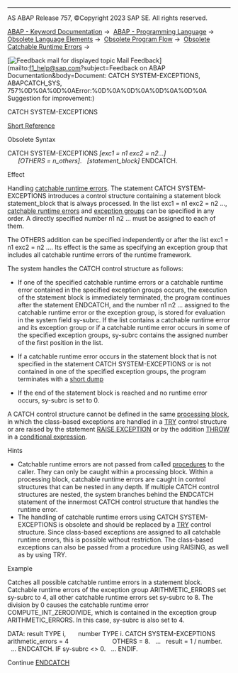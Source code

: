   

* * *

AS ABAP Release 757, ©Copyright 2023 SAP SE. All rights reserved.

[ABAP - Keyword Documentation](javascript:call_link\('abenabap.htm'\)) →  [ABAP - Programming Language](javascript:call_link\('abenabap_reference.htm'\)) →  [Obsolete Language Elements](javascript:call_link\('abenabap_obsolete.htm'\)) →  [Obsolete Program Flow](javascript:call_link\('abenobsolete_program_flow.htm'\)) →  [Obsolete Catchable Runtime Errors](javascript:call_link\('abensystem-exceptions.htm'\)) → 

 [![](Mail.gif?object=Mail.gif&sap-language=EN "Feedback mail for displayed topic") Mail Feedback](mailto:f1_help@sap.com?subject=Feedback on ABAP Documentation&body=Document: CATCH SYSTEM-EXCEPTIONS, ABAPCATCH_SYS, 757%0D%0A%0D%0AError:%0D%0A%0D%0A%0D%0A%0D%0A
Suggestion for improvement:)

CATCH SYSTEM-EXCEPTIONS

[Short Reference](javascript:call_link\('abapcatch_system-except_shortref.htm'\))

Obsolete Syntax

CATCH SYSTEM-EXCEPTIONS *\[*exc1 = n1 exc2 = n2...*\]*
                        *\[*OTHERS = n\_others*\]*.
  *\[*statement\_block*\]*
ENDCATCH.

Effect

Handling [catchable runtime errors](javascript:call_link\('abencatchable_runtime_error_glosry.htm'\) "Glossary Entry"). The statement CATCH SYSTEM-EXCEPTIONS introduces a control structure containing a statement block statement\_block that is always processed. In the list exc1 = n1 exc2 = n2 ..., [catchable runtime errors](javascript:call_link\('abencatchable_runtime_error_glosry.htm'\) "Glossary Entry") and [exception groups](javascript:call_link\('abenexception_group_glosry.htm'\) "Glossary Entry") can be specified in any order. A directly specified number n1 n2 ... must be assigned to each of them.

The OTHERS addition can be specified independently or after the list exc1 = n1 exc2 = n2 .... Its effect is the same as specifying an exception group that includes all catchable runtime errors of the runtime framework.

The system handles the CATCH control structure as follows:

-   If one of the specified catchable runtime errors or a catchable runtime error contained in the specified exception groups occurs, the execution of the statement block is immediately terminated, the program continues after the statement ENDCATCH, and the number n1 n2 ... assigned to the catchable runtime error or the exception group, is stored for evaluation in the system field sy-subrc. If the list contains a catchable runtime error and its exception group or if a catchable runtime error occurs in some of the specified exception groups, sy-subrc contains the assigned number of the first position in the list.

-   If a catchable runtime error occurs in the statement block that is not specified in the statement CATCH SYSTEM-EXCEPTIONS or is not contained in one of the specified exception groups, the program terminates with a [short dump](javascript:call_link\('abenshort_dump_glosry.htm'\) "Glossary Entry")

-   If the end of the statement block is reached and no runtime error occurs, sy-subrc is set to 0.

A CATCH control structure cannot be defined in the same [processing block](javascript:call_link\('abenprocessing_block_glosry.htm'\) "Glossary Entry"), in which the class-based exceptions are handled in a [TRY](javascript:call_link\('abaptry.htm'\)) control structure or are raised by the statement [RAISE EXCEPTION](javascript:call_link\('abapraise_exception_class.htm'\)) or by the addition [THROW](javascript:call_link\('abenconditional_expression_result.htm'\)) in a [conditional expression](javascript:call_link\('abenconditional_expressions.htm'\)).

Hints

-   Catchable runtime errors are not passed from called [procedures](javascript:call_link\('abenprocedure_glosry.htm'\) "Glossary Entry") to the caller. They can only be caught within a processing block. Within a processing block, catchable runtime errors are caught in control structures that can be nested in any depth. If multiple CATCH control structures are nested, the system branches behind the ENDCATCH statement of the innermost CATCH control structure that handles the runtime error.
-   The handling of catchable runtime errors using CATCH SYSTEM-EXCEPTIONS is obsolete and should be replaced by a [TRY](javascript:call_link\('abaptry.htm'\)) control structure. Since class-based exceptions are assigned to all catchable runtime errors, this is possible without restriction. The class-based exceptions can also be passed from a procedure using RAISING, as well as by using TRY.

Example

Catches all possible catchable runtime errors in a statement block. Catchable runtime errors of the exception group ARITHMETIC\_ERRORS set sy-subrc to 4, all other catchable runtime errors set sy-subrc to 8. The division by 0 causes the catchable runtime error COMPUTE\_INT\_ZERODIVIDE, which is contained in the exception group ARITHMETIC\_ERRORS. In this case, sy-subrc is also set to 4.

DATA: result TYPE i,
      number TYPE i.
CATCH SYSTEM-EXCEPTIONS arithmetic\_errors = 4
                        OTHERS = 8.
  ...
  result = 1 / number.
  ...
ENDCATCH.
IF sy-subrc <> 0.
  ...
ENDIF.

Continue
[ENDCATCH](javascript:call_link\('abapendcatch.htm'\))